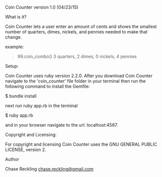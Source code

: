 Coin Counter version 1.0 (04/23/15)

What is it?

Coin Counter lets a user enter an amount of cents and shows the smallest number of quarters, dimes, nickels, and pennies needed to make that change.

example:

>99.coin_combo()
>3 quarters, 2 dimes, 0 nickels, 4 pennies


Setup:

Coin Counter uses ruby version 2.2.0. After you download Coin Counter navigate to the 'coin_counter' file folder in your terminal then run the following command to install the Gemfile:

$ bundle install

next run ruby app.rb in the terminal

$ ruby app.rb

and in your browser navigate to the url: localhost:4567.

Copyright and Licensing:

For copyright and licensing Coin Counter uses the GNU GENERAL PUBLIC LICENSE, version 2.

Author

Chase Reckling chase.reckling@gmail.com
